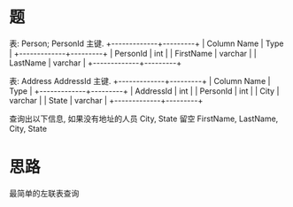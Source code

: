 # 题
表: Person; PersonId 主键.
+-------------+---------+
| Column Name | Type    |
+-------------+---------+
| PersonId    | int     |
| FirstName   | varchar |
| LastName    | varchar |
+-------------+---------+

表: Address AddressId 主键.
+-------------+---------+
| Column Name | Type    |
+-------------+---------+
| AddressId   | int     |
| PersonId    | int     |
| City        | varchar |
| State       | varchar |
+-------------+---------+

查询出以下信息, 如果没有地址的人员 City, State 留空
FirstName, LastName, City, State

# 思路
最简单的左联表查询
